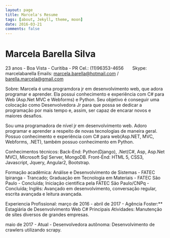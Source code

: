 ```yaml
---
layout: page
title: Marcela's Resume
tags: [about, Jekyll, theme, moon]
date: 2016-03-21
comments: false
---
```

    
# Marcela Barella Silva
23 anos - Boa Vista - Curitiba - PR
Cel.: (11)96353-4656&nbsp;&nbsp;&nbsp;&nbsp;&nbsp;&nbsp;
Skype: marcelabarella
Emails: marcela.barella@hotmail.com / barella.marcela@gmail.com

Sobre:
Marcela é uma programdora jr em desenvolvimento web, que adora programar e aprender. 
Ela possui conhecimento e experiência com C# para Web (Asp.Net MVC e Webforms) e Python.
Seu objetivo é conseguir uma colocação como Desenvolvedora Jr para que possa se dedicar a programação por mais tempo e, assim, ser capaz de encarar novos e maiores desafios.

Sou uma programadora de nível jr em desenvolvimento web. Adoro programar e aprender a respeito de novas
tecnologias de maneira geral.
Possuo conhecimento e experiência com C# para web(Asp.NET, MVC, Webforms, .NET), também possuo conhecimento em Python.

Conhecimentos técnicos:
Back-End: Python(Django), .Net(C#, Asp, Asp.Net MVC), Microsoft Sql Server, MongoDB.
Front-End: HTML 5, CSS3, Javascript, Jquery, Angular2, Bootstrap.

Formação acadêmica:
Análise e Desenvolvimento de Sistemas - FATEC Ipiranga - Trancado;
Graduação em Tecnologia em Materiais - FATEC São Paulo - Concluída;
Iniciação cientifica pela FATEC São Paulo/CNPq - Concluída;
Inglês: Avançado em desenvolvimento, conversação regular, escrita avançada e leitura avançada.

Experiencia Profissional:
março de 2016 - abril de 2017 - Agência Foster:** Estagiária de Desenvolvimento Web C#
Principais Atividades: Manutenção de sites diversos de grandes empresas.

maio de 2017 - Atual - Desenvolvedora autônoma:
Desenvolvimento de crawlers utilizando scrapy.